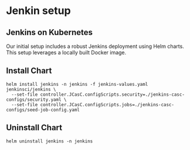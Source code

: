 # Jenkin setup

## Jenkins on Kubernetes
 Our initial setup includes a robust Jenkins deployment using Helm charts. This setup leverages a locally built Docker image.

## Install Chart

```console
helm install jenkins -n jenkins -f jenkins-values.yaml jenkinsci/jenkins \
  --set-file controller.JCasC.configScripts.security=./jenkins-casc-configs/security.yaml \
  --set-file controller.JCasC.configScripts.jobs=./jenkins-casc-configs/seed-job-config.yaml
```

## Uninstall Chart

```console
helm uninstall jenkins -n jenkins
```